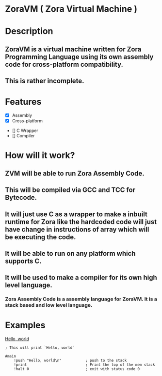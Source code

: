 # ZoraVM ( Zora Virtual Machine )

# Description
## ZoraVM is a virtual machine written for Zora Programming Language using its own assembly code for cross-platform compatibility.
## This is rather incomplete.


# Features
- [x] Assembly
- [x] Cross-platform
- [] C Wrapper
- [] Compiler

# How will it work?
## ZVM will be able to run Zora Assembly Code.
## This will be compiled via GCC and TCC for Bytecode.
## It will just use C as a wrapper to make a inbuilt runtime for Zora like the hardcoded code will just have change in instructions of array which will be executing the code.
## It will be able to run on any platform which supports C.
## It will be used to make a compiler for its own high level language.

### Zora Assembly Code is a assembly language for ZoraVM. It is a stack based and low level language.

# Examples 
[Hello, world](./examples/hw.zsm)
```zorasm
; This will print `Hello, world`

#main
	!push "Hello, world\n"			 ; push to the stack
	!print							 ; Print the top of the mem stack
	!halt 0							 ; exit with status code 0
```
